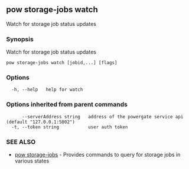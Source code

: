 ## pow storage-jobs watch

Watch for storage job status updates

### Synopsis

Watch for storage job status updates

```
pow storage-jobs watch [jobid,...] [flags]
```

### Options

```
  -h, --help   help for watch
```

### Options inherited from parent commands

```
      --serverAddress string   address of the powergate service api (default "127.0.0.1:5002")
  -t, --token string           user auth token
```

### SEE ALSO

* [pow storage-jobs](pow_storage-jobs.md)	 - Provides commands to query for storage jobs in various states

